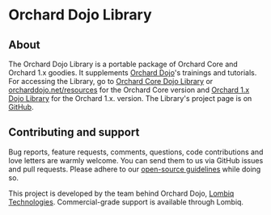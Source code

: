# Orchard Dojo Library

## About

The Orchard Dojo Library is a portable package of Orchard Core and Orchard 1.x goodies. It supplements [Orchard Dojo](https://orcharddojo.net)'s trainings and tutorials. For accessing the Library, go to [Orchard Core Dojo Library](./CoreLibrary/Index.md) or [orcharddojo.net/resources](http://orcharddojo.net/resources) for the Orchard Core version and [Orchard 1.x Dojo Library](./Library/Index.md) for the Orchard 1.x. version. The Library's project page is on [GitHub](https://github.com/Lombiq/Orchard-Dojo-Library).

## Contributing and support

Bug reports, feature requests, comments, questions, code contributions and love letters are warmly welcome. You can send them to us via GitHub issues and pull requests. Please adhere to our [open-source guidelines](https://lombiq.com/open-source-guidelines) while doing so.

This project is developed by the team behind Orchard Dojo, [Lombiq Technologies](https://lombiq.com/). Commercial-grade support is available through Lombiq.
